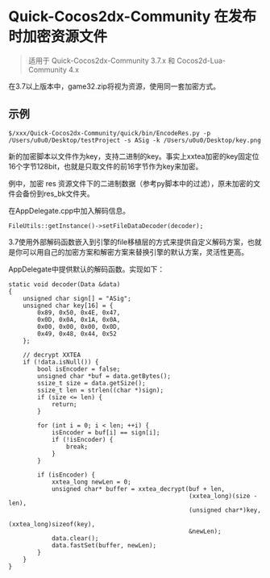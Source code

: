 # Quick-Cocos2dx-Community 在发布时加密资源文件

> 适用于 Quick-Cocos2dx-Community 3.7.x 和 Cocos2d-Lua-Community 4.x

在3.7以上版本中，game32.zip将视为资源，使用同一套加密方式。

## 示例

```
$/xxx/Quick-Cocos2dx-Community/quick/bin/EncodeRes.py -p /Users/u0u0/Desktop/testProject -s ASig -k /Users/u0u0/Desktop/key.png
```

新的加密脚本以文件作为key，支持二进制的key。事实上xxtea加密的key固定位16个字节128bit，也就是只取文件的前16字节作为key来加密。

例中，加密 res 资源文件下的二进制数据（参考py脚本中的过滤），原未加密的文件会备份到res_bk文件夹。

在AppDelegate.cpp中加入解码信息。

```
FileUtils::getInstance()->setFileDataDecoder(decoder);
```

3.7使用外部解码函数嵌入到引擎的file移植层的方式来提供自定义解码方案，也就是你可以用自己的加密方案和解密方案来替换引擎的默认方案，灵活性更高。

AppDelegate中提供默认的解码函数。实现如下：

```
static void decoder(Data &data)
{
    unsigned char sign[] = "ASig";
    unsigned char key[16] = {
        0x89, 0x50, 0x4E, 0x47,
        0x0D, 0x0A, 0x1A, 0x0A,
        0x00, 0x00, 0x00, 0x0D,
        0x49, 0x48, 0x44, 0x52
    };

    // decrypt XXTEA
    if (!data.isNull()) {
        bool isEncoder = false;
        unsigned char *buf = data.getBytes();
        ssize_t size = data.getSize();
        ssize_t len = strlen((char *)sign);
        if (size <= len) {
            return;
        }

        for (int i = 0; i < len; ++i) {
            isEncoder = buf[i] == sign[i];
            if (!isEncoder) {
                break;
            }
        }

        if (isEncoder) {
            xxtea_long newLen = 0;
            unsigned char* buffer = xxtea_decrypt(buf + len,
                                                  (xxtea_long)(size - len),
                                                  (unsigned char*)key,
                                                  (xxtea_long)sizeof(key),
                                                  &newLen);
            data.clear();
            data.fastSet(buffer, newLen);
        }
    }
}
```